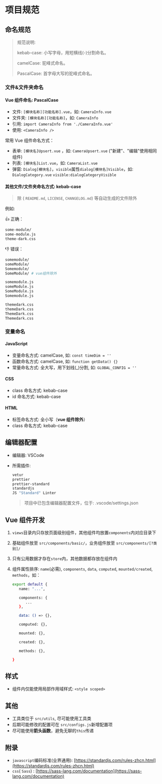 # 项目规范

## 命名规范

> 规范说明:
>
> kebab-case: 小写字母，用短横线(-)分割命名。
>
> camelCase: 驼峰式命名。
>
> PascalCase: 首字母大写的驼峰式命名。

### 文件&文件夹命名

#### Vue 组件命名: PascalCase

- 文件: `[模块名称][功能名称].vue`，如: `CameraInfo.vue`
- 文件夹: `[模块名称][功能名称]`，如: `CameraInfo`
- 引用: `import CameraInfo from './CameraInfo.vue'`
- 使用: `<CameraInfo />`

常用 Vue 组件命名方式：

- 表单: `[模块名]Upsert.vue` ，如: `CameraUpsert.vue` ("新建"、"编辑"使用相同组件)
- 列表: `[模块名]List.vue`，如: `CameraList.vue`
- 弹窗: `Dialog[模块名]`，`visible`属性`dialog[模块名]Visible`，如: `DialogCategory.vue` `visible:dialogCategoryVisible`

#### 其他文件/文件夹命名方式: kebab-case

> 除 ( `README.md`, `LICENSE`, `CHANGELOG.md`) 等自动生成的文件除外

例如:

👍 正确：

```bash
some-module/
some-module.js
theme-dark.css
```

👎 错误：

```bash
somemodule/
someModule/
Somemodule/
SomeModule/ # vue组件除外

somemodule.js
someModule.js
SomeModule.js
Somemodule.js

themedark.css
themeDark.css
ThemeDark.css
Themedark.css
```

### 变量命名

#### JavaScript

- 变量命名方式: camelCase, 如: `const timeDim = ''`
- 函数命名方式: camelCase, 如: `function getData() {}`
- 常量命名方式: 全大写，用下划线(\_)分割, 如: `GLOBAL_CONFIG = ''`

#### CSS

- class 命名方式: kebab-case
- id 命名方式: kebab-case

#### HTML

- 标签命名方式: 全小写（**vue 组件除外**）
- class 命名方式: kebab-case

## 编辑器配置

- 编辑器: VSCode
- 所需插件:

  ```bash
  vetur
  prettier
  prettier-standard
  standardjs
  JS "Standard" Linter
  ```

  > 项目中已包含编辑器配置文件，位于: .vscode/settings.json

## Vue 组件开发

1. `views`目录内只存放页面级别组件，其他组件均放置`components`内对应目录下
1. 基础组件放至 `src/components/basic/`，业务组件放至 `src/components/[?类别]/`
1. 只有公用数据才存在`store`内，其他数据都存放在组件内
1. 组件属性排序: `name`(必需), `components`, `data`, `computed`, `mounted/created`, `methods`，如：

   ```bash
   export default {
      name: "...",

      components: {
         ...
      },

      data: () => {},

      computed: {},

      mounted: {},

      created: {},

      methods: {},

   }
   ```

## 样式

- 组件内仅能使用局部作用域样式: `<style scoped>`

## 其他

- 工具类位于 `src/utils`, 尽可能使用工具类
- 后期可能修改的配置可在 `src/configs.js`新增配置项
- 尽可能使用**箭头函数**，避免无聊的`this`传递

## 附录

- `javascript`编码标准(业界通用): [https://standardjs.com/rules-zhcn.html](https://standardjs.com/rules-zhcn.html)
- `css`( `Sass`) : [https://sass-lang.com/documentation](https://sass-lang.com/documentation)
